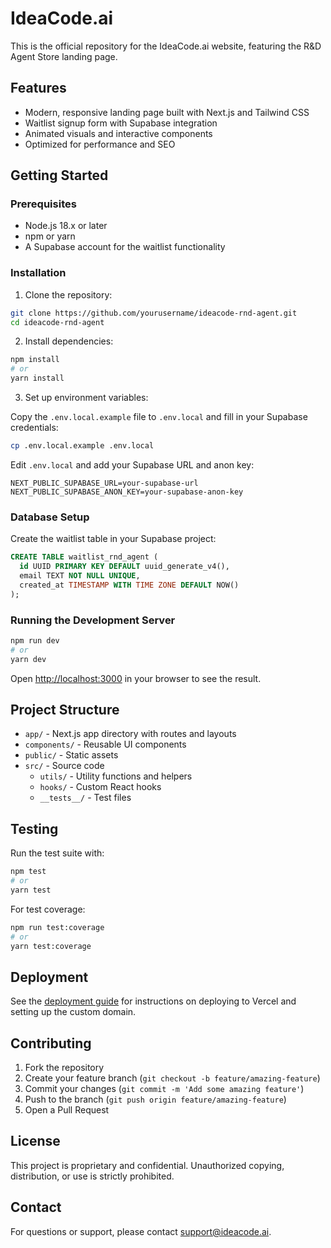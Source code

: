 # IdeaCode.ai

This is the official repository for the IdeaCode.ai website, featuring the R&D Agent Store landing page.

## Features

- Modern, responsive landing page built with Next.js and Tailwind CSS
- Waitlist signup form with Supabase integration
- Animated visuals and interactive components
- Optimized for performance and SEO

## Getting Started

### Prerequisites

- Node.js 18.x or later
- npm or yarn
- A Supabase account for the waitlist functionality

### Installation

1. Clone the repository:

```bash
git clone https://github.com/yourusername/ideacode-rnd-agent.git
cd ideacode-rnd-agent
```

2. Install dependencies:

```bash
npm install
# or
yarn install
```

3. Set up environment variables:

Copy the `.env.local.example` file to `.env.local` and fill in your Supabase credentials:

```bash
cp .env.local.example .env.local
```

Edit `.env.local` and add your Supabase URL and anon key:

```
NEXT_PUBLIC_SUPABASE_URL=your-supabase-url
NEXT_PUBLIC_SUPABASE_ANON_KEY=your-supabase-anon-key
```

### Database Setup

Create the waitlist table in your Supabase project:

```sql
CREATE TABLE waitlist_rnd_agent (
  id UUID PRIMARY KEY DEFAULT uuid_generate_v4(),
  email TEXT NOT NULL UNIQUE,
  created_at TIMESTAMP WITH TIME ZONE DEFAULT NOW()
);
```

### Running the Development Server

```bash
npm run dev
# or
yarn dev
```

Open [http://localhost:3000](http://localhost:3000) in your browser to see the result.

## Project Structure

- `app/` - Next.js app directory with routes and layouts
- `components/` - Reusable UI components
- `public/` - Static assets
- `src/` - Source code
  - `utils/` - Utility functions and helpers
  - `hooks/` - Custom React hooks
  - `__tests__/` - Test files

## Testing

Run the test suite with:

```bash
npm test
# or
yarn test
```

For test coverage:

```bash
npm run test:coverage
# or
yarn test:coverage
```

## Deployment

See the [deployment guide](./deployment-guide.md) for instructions on deploying to Vercel and setting up the custom domain.

## Contributing

1. Fork the repository
2. Create your feature branch (`git checkout -b feature/amazing-feature`)
3. Commit your changes (`git commit -m 'Add some amazing feature'`)
4. Push to the branch (`git push origin feature/amazing-feature`)
5. Open a Pull Request

## License

This project is proprietary and confidential. Unauthorized copying, distribution, or use is strictly prohibited.

## Contact

For questions or support, please contact [support@ideacode.ai](mailto:support@ideacode.ai).